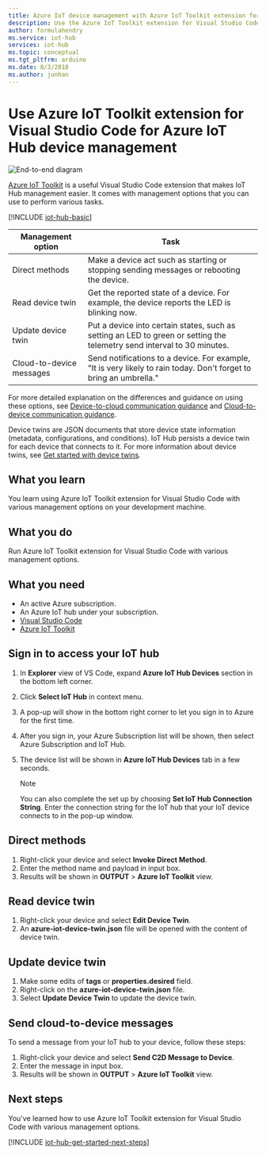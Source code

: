 ```yaml
---
title: Azure IoT device management with Azure IoT Toolkit extension for Visual Studio Code | Microsoft Docs
description: Use the Azure IoT Toolkit extension for Visual Studio Code for Azure IoT Hub device management, featuring the Direct methods and the Twin's desired properties management options.
author: formulahendry
ms.service: iot-hub
services: iot-hub
ms.topic: conceptual
ms.tgt_pltfrm: arduino
ms.date: 8/3/2018
ms.author: junhan
---
```


# Use Azure IoT Toolkit extension for Visual Studio Code for Azure IoT Hub device management

![End-to-end diagram](media/iot-hub-get-started-e2e-diagram/2.png)

[Azure IoT Toolkit](https://marketplace.visualstudio.com/items?itemName=vsciot-vscode.azure-iot-toolkit) is a useful Visual Studio Code extension that makes IoT Hub management easier. It comes with management options that you can use to perform various tasks.

[!INCLUDE [iot-hub-basic](../../includes/iot-hub-basic-whole.md)]

| Management option          | Task                                                                                                                            |
|----------------------------|---------------------------------------------------------------------------------------------------------------------------------|
| Direct methods             | Make a device act such as starting or stopping sending messages or rebooting the device.                                        |
| Read device twin           | Get the reported state of a device. For example, the device reports the LED is blinking now.                                    |
| Update device twin         | Put a device into certain states, such as setting an LED to green or setting the telemetry send interval to 30 minutes.         |
| Cloud-to-device messages   | Send notifications to a device. For example, "It is very likely to rain today. Don't forget to bring an umbrella."              |

For more detailed explanation on the differences and guidance on using these options, see [Device-to-cloud communication guidance](iot-hub-devguide-d2c-guidance.md) and [Cloud-to-device communication guidance](iot-hub-devguide-c2d-guidance.md).

Device twins are JSON documents that store device state information (metadata, configurations, and conditions). IoT Hub persists a device twin for each device that connects to it. For more information about device twins, see [Get started with device twins](iot-hub-node-node-twin-getstarted.md).

## What you learn

You learn using Azure IoT Toolkit extension for Visual Studio Code with various management options on your development machine.

## What you do

Run Azure IoT Toolkit extension for Visual Studio Code with various management options.

## What you need

- An active Azure subscription.
- An Azure IoT hub under your subscription.
- [Visual Studio Code](https://code.visualstudio.com/)
- [Azure IoT Toolkit](https://marketplace.visualstudio.com/items?itemName=vsciot-vscode.azure-iot-toolkit)

## Sign in to access your IoT hub

1. In **Explorer** view of VS Code, expand **Azure IoT Hub Devices** section in the bottom left corner.
1. Click **Select IoT Hub** in context menu.
1. A pop-up will show in the bottom right corner to let you sign in to Azure for the first time.
1. After you sign in, your Azure Subscription list will be shown, then select Azure Subscription and IoT Hub.
1. The device list will be shown in **Azure IoT Hub Devices** tab in a few seconds.

   > [!Note]
   > You can also complete the set up by choosing **Set IoT Hub Connection String**. Enter the connection string for the IoT hub that your IoT device connects to in the pop-up window.

## Direct methods

1. Right-click your device and select **Invoke Direct Method**. 
1. Enter the method name and payload in input box.
1. Results will be shown in **OUTPUT** > **Azure IoT Toolkit** view.

## Read device twin

1. Right-click your device and select **Edit Device Twin**. 
1. An **azure-iot-device-twin.json** file will be opened with the content of device twin.

## Update device twin

1. Make some edits of **tags** or **properties.desired** field.
1. Right-click on the **azure-iot-device-twin.json** file.
1. Select **Update Device Twin** to update the device twin.

## Send cloud-to-device messages

To send a message from your IoT hub to your device, follow these steps:
 
1. Right-click your device and select **Send C2D Message to Device**. 
1. Enter the message in input box.
1. Results will be shown in **OUTPUT** > **Azure IoT Toolkit** view.

## Next steps

You've learned how to use Azure IoT Toolkit extension for Visual Studio Code with various management options.

[!INCLUDE [iot-hub-get-started-next-steps](../../includes/iot-hub-get-started-next-steps.md)]
